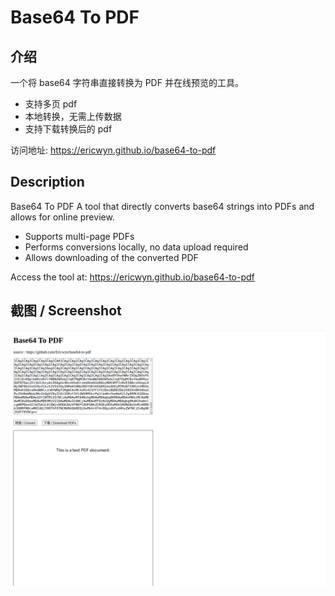 # Base64 To PDF
## 介绍
一个将 base64 字符串直接转换为 PDF 并在线预览的工具。

- 支持多页 pdf
- 本地转换，无需上传数据
- 支持下载转换后的 pdf

访问地址: https://ericwyn.github.io/base64-to-pdf


## Description

Base64 To PDF
A tool that directly converts base64 strings into PDFs and allows for online preview.

- Supports multi-page PDFs
- Performs conversions locally, no data upload required
- Allows downloading of the converted PDF

Access the tool at: https://ericwyn.github.io/base64-to-pdf

## 截图 / Screenshot

![screenshot](./screenshot.png)